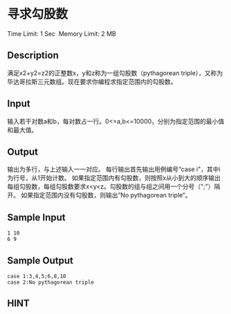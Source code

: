 # 寻求勾股数
Time Limit: 1 Sec  Memory Limit: 2 MB


## Description
满足x2+y2=z2的正整数x，y和z称为一组勾股数（pythagorean triple），又称为毕达哥拉斯三元数组。现在要求你编程求指定范围内的勾股数。





## Input
输入若干对数a和b，每对数占一行。0<=a,b<=10000，分别为指定范围的最小值和最大值。


## Output
输出为多行，与上述输入一一对应。
每行输出首先输出用例编号“case i"，其中i为行号，从1开始计数。
如果指定范围内有勾股数，则按照x从小到大的顺序输出每组勾股数，每组勾股数要求x<y<z。勾股数的组与组之间用一个分号（";"）隔开。
如果指定范围内没有勾股数，则输出”No pythagorean triple“。


## Sample Input
```
1 10
6 9
```
## Sample Output
```
case 1:3,4,5;6,8,10
case 2:No pythagorean triple

```

## HINT
